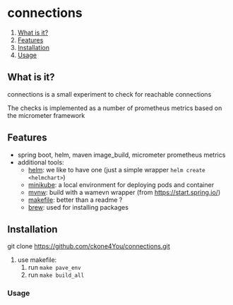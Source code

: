 # connections 

1. [What is it?](#what-is-it)
1. [Features](#features)
1. [Installation](#install)
1. [Usage](#usage)

## <a name="what-is-it"></a>What is it?

connections is a small experiment to check for reachable connections

The checks is implemented as a number of prometheus metrics based on the micrometer framework 


## <a name="features">Features

* spring boot, helm, maven image_build, micrometer prometheus metrics
* additional tools:
    * [helm](): we like to have one (just a simple wrapper `helm create <helmchart>`)
    * [minikube](): a local environment for deploying pods and container
    * [mvnw](): build with a wamevn wrapper (from https://start.spring.io/)
    * [makefile](https://github.com/aws/aws-cli): better than a readme ?
    * [brew](): used for installing packages
    
## <a name="install"></a>Installation

git clone https://github.com/ckone4You/connections.git

1. use makefile:
      1. run `make pave_env`
      1. run `make build_all `

### <a name="usage"></a>Usage


